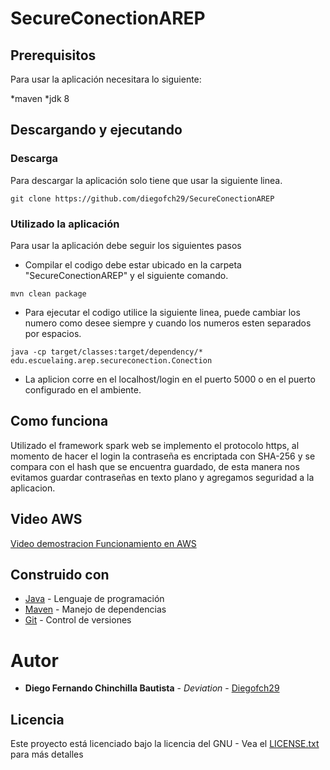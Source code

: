 # SecureConectionAREP

## Prerequisitos

Para usar la aplicación necesitara lo siguiente:

*maven
*jdk 8

## Descargando y ejecutando
### Descarga
Para descargar la aplicación solo tiene que usar la siguiente linea.

```
git clone https://github.com/diegofch29/SecureConectionAREP
```
### Utilizado la aplicación
  Para usar la aplicación debe seguir los siguientes pasos
  * Compilar el codigo debe estar ubicado en la carpeta "SecureConectionAREP" y el siguiente comando.
  ```
  mvn clean package
  ```
  * Para ejecutar el codigo utilice la siguiente linea, puede cambiar los numero como desee siempre y cuando los numeros esten separados por espacios.
  ```
  java -cp target/classes:target/dependency/* edu.escuelaing.arep.secureconection.Conection
  ```
  * La aplicion corre en el localhost/login en el puerto 5000 o en el puerto configurado en el ambiente.
## Como funciona
  Utilizado el framework spark web se implemento el protocolo https, al momento de hacer el login la contraseña es encriptada con SHA-256 y se compara
  con el hash que se encuentra guardado, de esta manera nos evitamos guardar contraseñas en texto  plano y agregamos seguridad a la aplicacion.
  
## Video AWS
[Video demostracion Funcionamiento en AWS](https://youtu.be/rfGOkmwGg9I)

## Construido con

* [Java](https://www.java.com/es/) - Lenguaje de programación
* [Maven](https://maven.apache.org/) - Manejo de dependencias
* [Git](https://git-scm.com/) - Control de versiones

# Autor

* **Diego Fernando Chinchilla Bautista** - *Deviation* - [Diegofch29](https://github.com/diegofch29)

## Licencia

Este proyecto está licenciado bajo la licencia del GNU - Vea el [LICENSE.txt](LICENSE.txt) para más detalles
